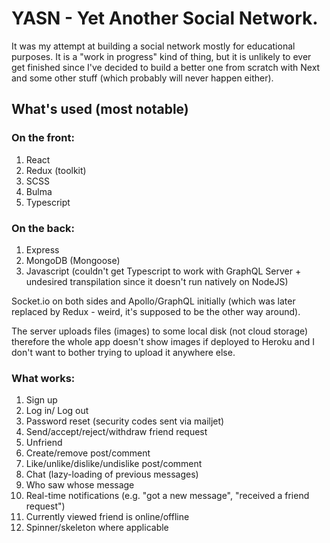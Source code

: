 # YASN - Yet Another Social Network.

It was my attempt at building a social network mostly for educational purposes. It is a "work in progress" kind of thing, but it is unlikely to ever get finished since I've decided to build a better one from scratch with Next and some other stuff (which probably will never happen either).

## What's used (most notable)

### On the front:
1. React
2. Redux (toolkit)
3. SCSS
4. Bulma
4. Typescript

### On the back:
1. Express
2. MongoDB (Mongoose)
3. Javascript (couldn't get Typescript to work with GraphQL Server + undesired transpilation since it doesn't run natively on NodeJS)

Socket.io on both sides and Apollo/GraphQL initially (which was later replaced by Redux - weird, it's supposed to be the other way around).

The server uploads files (images) to some local disk (not cloud storage) therefore the whole app doesn't show images if deployed to Heroku and I don't want to bother trying to upload it anywhere else.

### What works:
1. Sign up
2. Log in/ Log out
3. Password reset (security codes sent via mailjet)
4. Send/accept/reject/withdraw friend request
5. Unfriend
6. Create/remove post/comment
7. Like/unlike/dislike/undislike post/comment
8. Chat (lazy-loading of previous messages)
9. Who saw whose message
10. Real-time notifications (e.g. "got a new message", "received a friend request")
11. Currently viewed friend is online/offline
12. Spinner/skeleton where applicable